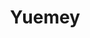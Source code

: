 ---
description: 纽约社交圈，说是职业发展类，实际上没人。界面和技术不错，供学习。
layout: post
results:
- primaryGenreName: Social Networking
  version: '1.2'
  formattedPrice: 免费
  genreIds:
  - '6005'
  artworkUrl60: http://is5.mzstatic.com/image/thumb/Purple60/v4/83/cb/a0/83cba020-9433-0caa-4116-acae5a3e3f57/source/60x60bb.jpg
  minimumOsVersion: '8.0'
  appletvScreenshotUrls: &a []
  sellerName: Reachness, Inc.
  supportedDevices:
  - iPad2Wifi
  - iPad23G
  - iPhone4S
  - iPadThirdGen
  - iPadThirdGen4G
  - iPhone5
  - iPodTouchFifthGen
  - iPadFourthGen
  - iPadFourthGen4G
  - iPadMini
  - iPadMini4G
  - iPhone5c
  - iPhone5s
  - iPhone6
  - iPhone6Plus
  - iPodTouchSixthGen
  genres:
  - 社交
  currentVersionReleaseDate: '2016-05-14T01:20:42Z'
  trackName: Yuemey
  isVppDeviceBasedLicensingEnabled: true
  description: "Share your career vision. See how others dare to dream.\n
    \nYuemey is creating the social-professional ecosystem for modern networking.
    With visual profiles, location-enabled groups, A.I. and social tools,
    Yuemey makes navigating career relationships natural and easy.\n\nVisual
    Profiles: Content is out. Visual is in. Yuemey is replacing the current
    content-driven resume with visual profiles that provide a transparent
    way for members to showcase their stories and talents. Yuemey's unique
    profiles include: Video Intro, Dreamboard, My Story, Inspiration, Background,
    and Skills & Interests. Users personalize their profiles by sharing videos,
    pictures quotes, text and files.\n\nLocation-Enabled Groups: Create and
    access groups based on location and interest, and communicate (anywhere,
    anytime). Discover people, make new connections, and keep in touch with
    your networks. Groups features include group chat, file sharing, discussion
    feeds, live member display, member roles, search and more!\n\nThe Smartest
    Network: By utilizing A.I. to create advanced processes for communicating,
    referrals, and hiring, Yuemey is adding a layer of an intelligent \"personal
    career coach\" suggesting contacts to network with, groups based on location
    or interest, and careers via voice enabled actions, notifications, reminders,
    and automatically scheduled meetings. \n\nInteractive Tools: Social and
    professional. You already do this. Chat, search, endorse; share your goals,
    talents, and interests; IM, video chat and collaborate in groups like
    a social networking pro. There are no limits with Yuemey. It’s like having
    Instagram, Google Hangout, Skype, and What’sApp all in one place.\n\nDreamHire:
    Hiring should be a personal experience, not an exclusive process. Yuemey
    helps companies engage in transparent, relational hiring so teams can
    flourish and tackle their goals together. Yuemey’s DreamHire features
    enable members to serve as brand ambassadors, referral agents, and members
    of a recruiting team. Recruiters and companies also have visual profiles,
    interactive features and assessment tools – which drive a holistic approach
    to assessing fit and creating the right relationships."
  price: 0
  trackId: 1105570797
  releaseDate: '2016-05-03T01:41:12Z'
  advisories: *a
  screenshotUrls:
  - http://a2.mzstatic.com/us/r30/Purple60/v4/fd/bf/c1/fdbfc104-9a8c-9d4a-fdfd-67ca5798b769/screen1136x1136.jpeg
  - http://a1.mzstatic.com/us/r30/Purple30/v4/66/f1/65/66f165dc-0901-7b24-bb48-602a3137cb49/screen1136x1136.jpeg
  - http://a3.mzstatic.com/us/r30/Purple60/v4/9f/8a/ca/9f8aca49-c45a-2144-6358-a9ca158ba72c/screen1136x1136.jpeg
  - http://a1.mzstatic.com/us/r30/Purple60/v4/71/5d/80/715d80e7-ca54-7af6-9c02-f96c502f0462/screen1136x1136.jpeg
  artistViewUrl: https://itunes.apple.com/cn/developer/reachness-inc./id1105570796?uo=4
  primaryGenreId: 6005
  kind: software
  fileSizeBytes: '25010979'
  bundleId: com.reachness.yuemey
  trackContentRating: 4+
  releaseNotes: 'Thanks for using Yuemey! To make our app better for you,
    we bring updates to the App Store regularly.


    Every update of our Yuemey app includes improvements for speed and reliability
    along with new features.'
  trackCensoredName: Yuemey
  contentAdvisoryRating: 4+
  isGameCenterEnabled: false
  artistName: Reachness, Inc.
  languageCodesISO2A:
  - EN
  features: *a
  wrapperType: software
  artworkUrl512: http://is5.mzstatic.com/image/thumb/Purple60/v4/83/cb/a0/83cba020-9433-0caa-4116-acae5a3e3f57/source/512x512bb.jpg
  artworkUrl100: http://is5.mzstatic.com/image/thumb/Purple60/v4/83/cb/a0/83cba020-9433-0caa-4116-acae5a3e3f57/source/100x100bb.jpg
  trackViewUrl: https://geo.itunes.apple.com/cn/app/yuemey/id1105570797?mt=8&uo=4
  artistId: 1105570796
  currency: CNY
  ipadScreenshotUrls: *a
category: 社交
tags: tag1
resultCount: 1
title: Yuemey

---